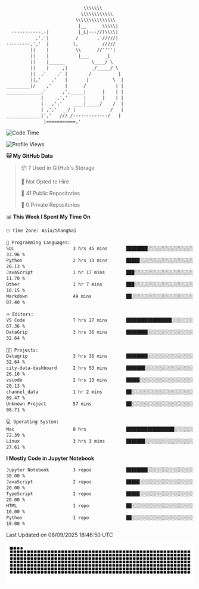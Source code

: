 ```
                             \\\\\\\
                            \\\\\\\\\\\\
                          \\\\\\\\\\\\\\\
                           |__      \\\\\|
  -----------,-|           |_L|---//)\\\\|
           ,','|          /       ,'/////|
---------,','  |         (,         /////
         ||    |          \\      //''''|
         ||    |           |___      _|
         ||    |______          \____/ \
         ||    |     ,|         _/_____/ \
         ||  ,'    ,' |        /          |
         ||,'    ,'   |       |         \  |
_________|/    ,'     |      /           | |
_____________,'      ,',_____|      |    | |
             |     ,','      |      |    | |
             |   ,','    ____|_____/    /  |
             | ,','  __/ |             /   |
_____________|','   ///_/-------------/   |
              |===========,'
```

<!--START_SECTION:waka-->
![Code Time](http://img.shields.io/badge/Code%20Time-128%20hrs%2029%20mins-blue)

![Profile Views](http://img.shields.io/badge/Profile%20Views-0-blue)

**🐱 My GitHub Data** 

> 📦 ? Used in GitHub's Storage 
 > 
> 🚫 Not Opted to Hire
 > 
> 📜 41 Public Repositories 
 > 
> 🔑 0 Private Repositories 
 > 
📊 **This Week I Spent My Time On** 

```text
🕑︎ Time Zone: Asia/Shanghai

💬 Programming Languages: 
SQL                      3 hrs 45 mins       ████████░░░░░░░░░░░░░░░░░   33.96 % 
Python                   2 hrs 13 mins       █████░░░░░░░░░░░░░░░░░░░░   20.13 % 
JavaScript               1 hr 17 mins        ███░░░░░░░░░░░░░░░░░░░░░░   11.70 % 
Other                    1 hr 7 mins         ███░░░░░░░░░░░░░░░░░░░░░░   10.15 % 
Markdown                 49 mins             ██░░░░░░░░░░░░░░░░░░░░░░░   07.40 % 

🔥 Editors: 
VS Code                  7 hrs 27 mins       █████████████████░░░░░░░░   67.36 % 
DataGrip                 3 hrs 36 mins       ████████░░░░░░░░░░░░░░░░░   32.64 % 

🐱‍💻 Projects: 
Datagrip                 3 hrs 36 mins       ████████░░░░░░░░░░░░░░░░░   32.64 % 
city-data-dashboard      2 hrs 53 mins       ███████░░░░░░░░░░░░░░░░░░   26.10 % 
vscode                   2 hrs 13 mins       █████░░░░░░░░░░░░░░░░░░░░   20.13 % 
channel_data             1 hr 2 mins         ██░░░░░░░░░░░░░░░░░░░░░░░   09.47 % 
Unknown Project          57 mins             ██░░░░░░░░░░░░░░░░░░░░░░░   08.71 % 

💻 Operating System: 
Mac                      8 hrs               ██████████████████░░░░░░░   72.39 % 
Linux                    3 hrs 3 mins        ███████░░░░░░░░░░░░░░░░░░   27.61 % 
```

**I Mostly Code in Jupyter Notebook** 

```text
Jupyter Notebook         3 repos             ████████░░░░░░░░░░░░░░░░░   30.00 % 
JavaScript               2 repos             █████░░░░░░░░░░░░░░░░░░░░   20.00 % 
TypeScript               2 repos             █████░░░░░░░░░░░░░░░░░░░░   20.00 % 
HTML                     1 repo              ██░░░░░░░░░░░░░░░░░░░░░░░   10.00 % 
Python                   1 repo              ██░░░░░░░░░░░░░░░░░░░░░░░   10.00 % 
```




 Last Updated on 08/09/2025 18:46:50 UTC
<!--END_SECTION:waka-->

<picture>
  <source media="(prefers-color-scheme: dark)" srcset="https://raw.githubusercontent.com/yuemanly/yuemanly/output/github-contribution-grid-snake-dark.svg" />
  <source media="(prefers-color-scheme: light)" srcset="https://raw.githubusercontent.com/yuemanly/yuemanly/output/github-contribution-grid-snake.svg" />
  <img alt="github-snake" src="https://raw.githubusercontent.com/yuemanly/yuemanly/output/github-contribution-grid-snake.svg" />
</picture>
<!--
**yuemanly/yuemanly** is a ✨ _special_ ✨ repository because its `README.md` (this file) appears on your GitHub profile.

Here are some ideas to get you started:

- 🔭 I’m currently working on ...
- 🌱 I’m currently learning ...
- 👯 I’m looking to collaborate on ...
- 🤔 I’m looking for help with ...
- 💬 Ask me about ...
- 📫 How to reach me: ...
- 😄 Pronouns: ...
- ⚡ Fun fact: ...
-->


